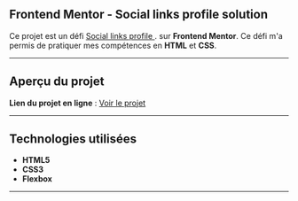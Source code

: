 ## **Frontend Mentor - Social links profile solution**

Ce projet est un défi [Social links profile ](https://www.frontendmentor.io/challenges/social-links-profile-UG32l9m6dQ). sur **Frontend Mentor**. Ce défi m'a permis de pratiquer mes compétences en **HTML** et **CSS**.

---

## **Aperçu du projet**

**Lien du projet en ligne** : [Voir le projet](https://social-media-defi.netlify.app/)

---

## **Technologies utilisées**

- **HTML5**
- **CSS3**
- **Flexbox**

---
